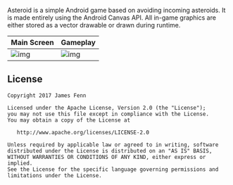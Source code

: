 Asteroid is a simple Android game based on avoiding incoming asteroids. It is made entirely using the Android Canvas API. All in-game graphics are either stored as a vector drawable or drawn during runtime.

|Main Screen|Gameplay|
|--------|--------|
|![img](https://theandroidmaster.github.io/apps/asteroid/images/main.png)|![img](https://theandroidmaster.github.io/apps/asteroid/images/gameplay.png)|

## License

```
Copyright 2017 James Fenn

Licensed under the Apache License, Version 2.0 (the "License");
you may not use this file except in compliance with the License.
You may obtain a copy of the License at

   http://www.apache.org/licenses/LICENSE-2.0

Unless required by applicable law or agreed to in writing, software
distributed under the License is distributed on an "AS IS" BASIS,
WITHOUT WARRANTIES OR CONDITIONS OF ANY KIND, either express or implied.
See the License for the specific language governing permissions and
limitations under the License.
```
